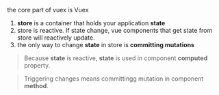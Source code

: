 the core part of vuex is Vuex

1. **store** is a container that holds your application **state**
2. store is reactive. If state change, vue components that get state from store will reactively update.
3. the only way to change **state** in store is **committing mutations**

> Because **state** is reactive, **state** is used in component **computed** property.

> Triggering changes means committingg mutation in component **method**.